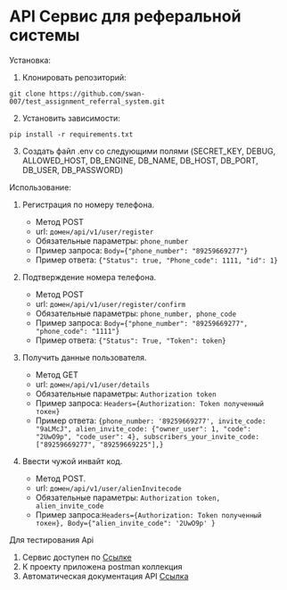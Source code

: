 # API Сервис для реферальной системы



Установка:
1. Клонировать репозиторий:
```
git clone https://github.com/swan-007/test_assignment_referral_system.git
```
2. Установить зависимости:
 ```
 pip install -r requirements.txt
 ```
3. Создать файл .env со следующими полями (SECRET_KEY, DEBUG, ALLOWED_HOST, DB_ENGINE, DB_NAME, DB_HOST, DB_PORT, DB_USER, DB_PASSWORD)

Использование:

1. Регистрация по номеру телефона. 
   - Метод POST  
   - url: ```домен/api/v1/user/register``` 
   - Обязательные параметры: ```phone_number```  
   - Пример запроса: ```Body={"phone_number": "89259669277"}```
   - Пример ответа: ```{"Status": true, "Phone_code": 1111, "id": 1}```  

2. Подтверждение номера телефона.  
   - Метод POST  
   - url:  ```домен/api/v1/user/register/confirm ``` 
   - Обязательные параметры: ```phone_number, phone_code```  
   - Пример запроса: ```Body={"phone_number": "89259669277", "phone_code": "1111"}```   
   - Пример ответа: ```{"Status": True, "Token": token}```
   
3. Получить данные пользователя.  
   - Метод GET  
   - url: ```домен/api/v1/user/details```   
   - Обязательные параметры: ```Authorization token```  
   - Пример запроса: ```Headers={Authorization: Token полученный токен}```   
   - Пример ответа: ```{phone_number: '89259669277', invite_code: "9aLMcJ", alien_invite_code: {"owner_user": 1, "code": "2UwO9p", "code_user": 4}, subscribers_your_invite_code:["89259669277", "89259669225"],}```
     
4. Ввести чужой инвайт код.  
   - Метод POST.  
   - url: ```домен/api/v1/user/alienInvitecode```  
   - Обязательные параметры: ```Authorization token, alien_invite_code```   
   - Пример запроса:```Headers={Authorization: Token полученный токен}, Body={"alien_invite_code": '2UwO9p' }```  


Для тестирования Api 
1. Сервис доступен по [Ссылке](http://194.58.92.12/) 
2. К проекту приложена postman коллекция
3. Автоматическая документация API [Ссылка](http://194.58.92.12/api/docs/) 
